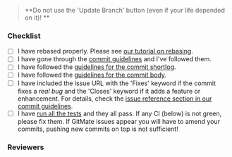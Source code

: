 <!--
Thanks for your contribution!

Reviewing pull requests takes a lot of time and we're all volunteers. Please make sure you go through the following checklist and all items before pinging someone for a review.
-->

> **Do not use the 'Update Branch' button (even if your life depended on it)! **

### Checklist

- [ ] I have rebased properly. Please see [our tutorial on rebasing](http://coala.io/git#rebasing).
- [ ] I have gone through the [commit guidelines](http://coala.io/commit) and I've followed them.
- [ ] I have followed the [guidelines for the commit shortlog](http://coala.io/commit#shortlog).
- [ ] I have followed the [guidelines for the commit body](http://coala.io/commit#commit-body).
- [ ] I have included the issue URL with the 'Fixes' keyword if the commit fixes a *real bug* and the 'Closes' keyword if it adds a feature or enhancement. For details, check the [issue reference section in our commit guidelines](http://coala.io/commit#issue-reference).
- [ ] I have [run all the tests](http://api.coala.io/en/latest/Developers/Executing_Tests.html) and they all pass. If any CI (below) is not green, please fix them. If GitMate issues appear you will have to amend your commits, pushing new commits on top is not sufficient!

### Reviewers

<!--
Please list the Github handles of people you think susceptible to review this PR. Feel free to leave this section blank if you don't know who to tag.
-->

<!--
End note:

As you learn things over your Pull Request please help others on the chat and on PRs to get their stuff right as well!
-->
